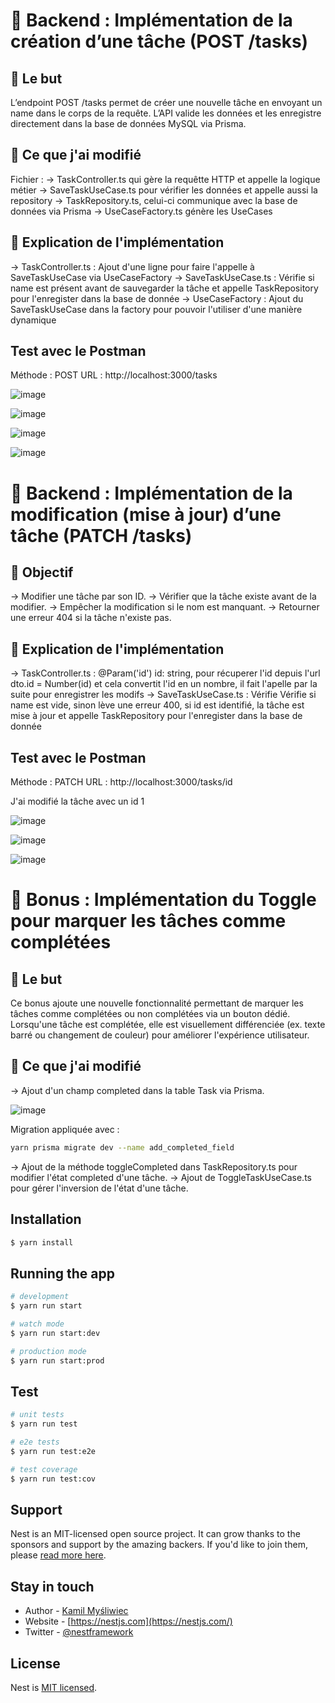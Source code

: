 # 📌 Backend : Implémentation de la création d’une tâche (POST /tasks)

## 🎯 Le but 

L’endpoint POST /tasks permet de créer une nouvelle tâche en envoyant un name dans le corps de la requête.
L’API valide les données et les enregistre directement dans la base de données MySQL via Prisma.

## 📌 Ce que j'ai modifié 

Fichier : -> TaskController.ts qui gère la requêtte HTTP et appelle la logique métier
          -> SaveTaskUseCase.ts pour vérifier les données et appelle aussi la repository
          -> TaskRepository.ts, celui-ci communique avec la base de données via Prisma
          -> UseCaseFactory.ts génère les UseCases

## 🚀 Explication de l'implémentation

-> TaskController.ts : Ajout d'une ligne pour faire l'appelle à SaveTaskUseCase via UseCaseFactory
-> SaveTaskUseCase.ts : Vérifie si name est présent avant de sauvegarder la tâche et appelle TaskRepository pour l'enregister dans la base de donnée
-> UseCaseFactory : Ajout du SaveTaskUseCase dans la factory pour pouvoir l'utiliser d'une manière dynamique

## Test avec le Postman 

Méthode : POST
URL : http://localhost:3000/tasks

![image](https://github.com/user-attachments/assets/7e2ad7c2-fcc0-49dc-b43b-66d943f8e9b1)

![image](https://github.com/user-attachments/assets/1df9a20c-f130-45ef-80a9-1a6f8f9ebf90)

![image](https://github.com/user-attachments/assets/31a8d36d-98b4-4cb9-be83-578552894bc8)

![image](https://github.com/user-attachments/assets/bca9d34f-5540-4fdb-a8a3-60bb8387b061)

# 📌 Backend : Implémentation de la modification (mise à jour) d’une tâche (PATCH /tasks)

## 🎯 Objectif

-> Modifier une tâche par son ID.
-> Vérifier que la tâche existe avant de la modifier.
-> Empêcher la modification si le nom est manquant.
-> Retourner une erreur 404 si la tâche n'existe pas.

## 🚀 Explication de l'implémentation

-> TaskController.ts : @Param('id') id: string, pour récuperer l'id depuis l'url 
dto.id = Number(id) et cela convertit l'id en un nombre, il fait l'apelle par la suite pour enregistrer les modifs
-> SaveTaskUseCase.ts : Vérifie Vérifie si name est vide, sinon lève une erreur 400, si id est identifié, la tâche est mise à jour et appelle TaskRepository pour l'enregister dans la base de donnée

## Test avec le Postman 

Méthode : PATCH
URL : http://localhost:3000/tasks/id

J'ai modifié la tâche avec un id 1 

![image](https://github.com/user-attachments/assets/6456c4cb-5f35-4f13-9bf8-a9e20df396d5)

![image](https://github.com/user-attachments/assets/42bf1631-5806-40b7-90fe-439bd936425c)

![image](https://github.com/user-attachments/assets/abbb0c21-8dd1-472c-bc5b-7d8179557262)

# 📌 Bonus : Implémentation du Toggle pour marquer les tâches comme complétées 

## 🎯 Le but 

Ce bonus ajoute une nouvelle fonctionnalité permettant de marquer les tâches comme complétées ou non complétées via un bouton dédié. Lorsqu'une tâche est complétée, elle est visuellement différenciée (ex. texte barré ou changement de couleur) pour améliorer l'expérience utilisateur.

## 📌 Ce que j'ai modifié

-> Ajout d'un champ completed dans la table Task via Prisma.

![image](https://github.com/user-attachments/assets/4c32fc50-d2cf-4768-a7e2-b46963ea641f)

Migration appliquée avec :

```bash
yarn prisma migrate dev --name add_completed_field
```

-> Ajout de la méthode toggleCompleted dans TaskRepository.ts pour modifier l'état completed d'une tâche.
-> Ajout de ToggleTaskUseCase.ts pour gérer l'inversion de l'état d'une tâche.

## Installation

```bash
$ yarn install
```

## Running the app

```bash
# development
$ yarn run start

# watch mode
$ yarn run start:dev

# production mode
$ yarn run start:prod
```

## Test

```bash
# unit tests
$ yarn run test

# e2e tests
$ yarn run test:e2e

# test coverage
$ yarn run test:cov
```

## Support

Nest is an MIT-licensed open source project. It can grow thanks to the sponsors and support by the amazing backers. If you'd like to join them, please [read more here](https://docs.nestjs.com/support).

## Stay in touch

- Author - [Kamil Myśliwiec](https://kamilmysliwiec.com)
- Website - [https://nestjs.com](https://nestjs.com/)
- Twitter - [@nestframework](https://twitter.com/nestframework)

## License

Nest is [MIT licensed](LICENSE).
